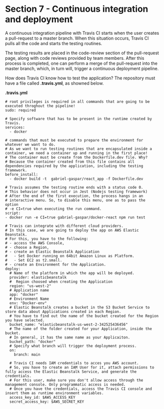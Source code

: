 # **Section 7 - Continuous integration and deployment**

A continuous integration pipeline with Travis CI starts when the user creates a pull-request to a master branch. When this situation occurs, Travis CI pulls all the code and starts the testing routines.

The testing results are placed in the code-review section of the pull-request page, along with code reviews provided by team members. After this process is completed, one can perform a merge of the pull-request into the master branch, which, in turn will, trigger a continuous deployment pipeline.

How does Travis CI know how to test the application?
The repository must have a file called **.travis.yml**, as showned below.

**.travis.yml**
```YML
# root privileges is required in all commands that are going to be executed throghout the pipeline!
sudo: required

# Specify software that has to be present in the runtime created by Travis.
services:
  - docker

# commands that must be executed to prepare the environment for whatever we want to do.
# As we want to run testing routines that are encapsulated inside a container, we need a container up and running in the first place!
# The container must be create from the Dockerfile.dev file. Why? 
# Because the container created from this file contains all dependencies required by the application, including the testing framework.
before_install:
  - docker build -t  gabriel-gaspar/react_app -f Dockerfile.dev

# Travis assumes the testing routine ends with a status code 0.
# This behavior does not occur in Jest (Nodejs testing framework)
# After the end of the first execution, the process hangs in an
# interactive menu. So, to disable this menu, one as to pass the option
# -e CI=true when executing the run command.
script:
- docker run -e CI=true gabriel-gaspar/docker-react npm run test

# Travis can integrate with different cloud providers.
# In this case, we are going to deploy the app on AWS Elastic Beanstalk.
# For this, you have to the following:
# - access the AWS Console, 
# - choose a Region, 
# - create an Elastic Beanstalk Application
#   - Set Docker running on 64bit Amazon Linux as Platform.
#   - Set EC2 as t2.small.
# - create an Environment for the Application.
deploy:
  # Name of the platform in which the app will be deployed.
  provider: elasticbeanstalk
  #  Region choosed when creating the Application
  region: "us-west-2"
  # Application name
  app: "docker"
  # Environment Name
  env: "Docker-env"
  # Elastic Beanstalk creates a bucket in the S3 Bucket Service to store data about Applications created in each Region.
  # You have to find out the name of the bucket created for the Region you have selected.
  bucket_name: "elasticbeanstalk-us-west-2-342525436456"
  # The name of the folder created for your Application, inside the bucket.
  # In general, it has the same name as your Applicaiton.
  bucket_path: "docker"
  # Specify what branch will trigger the deployment process.
  on:
    branch: main

  # Travis CI needs IAM credentials to acces you AWS account.
  # So, you have to create an IAM User for it, attach permissions to fully access the Elastic Beanstalk Service, and generate the credentials.
  # For this user, make sure you don't allow access through the management console. Only programmatic access is needed.
  # Once you have the credentials, access the Travis CI console and insert them as runtime environment variables.
  access_key_id: $AWS_ACCESS_KEY
  secret_access_key: $AWS_SECRET_KEY
```